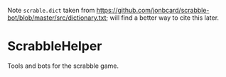 Note `scrable.dict` taken from <https://github.com/jonbcard/scrabble-bot/blob/master/src/dictionary.txt>; will find a better way to cite this later.
# ScrabbleHelper
Tools and bots for the scrabble game.
